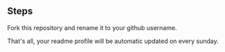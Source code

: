 ## Steps
Fork this repository and rename it to your github username.

That's all, your readme profile will be automatic updated on every sunday.